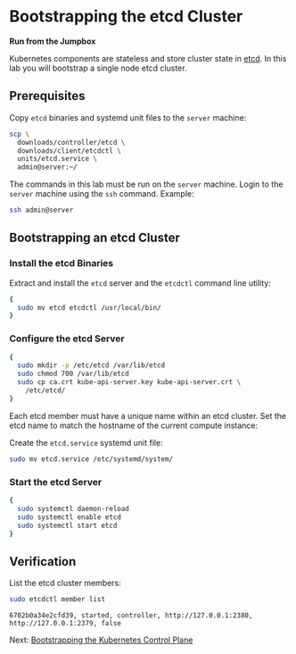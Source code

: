 # Bootstrapping the etcd Cluster

**Run from the Jumpbox**

Kubernetes components are stateless and store cluster state in [etcd](https://github.com/etcd-io/etcd). In this lab you will bootstrap a single node etcd cluster.

## Prerequisites

Copy `etcd` binaries and systemd unit files to the `server` machine:

```bash
scp \
  downloads/controller/etcd \
  downloads/client/etcdctl \
  units/etcd.service \
  admin@server:~/
```

The commands in this lab must be run on the `server` machine. Login to the `server` machine using the `ssh` command. Example:

```bash
ssh admin@server
```

## Bootstrapping an etcd Cluster

### Install the etcd Binaries

Extract and install the `etcd` server and the `etcdctl` command line utility:

```bash
{
  sudo mv etcd etcdctl /usr/local/bin/
}
```

### Configure the etcd Server

```bash
{
  sudo mkdir -p /etc/etcd /var/lib/etcd
  sudo chmod 700 /var/lib/etcd
  sudo cp ca.crt kube-api-server.key kube-api-server.crt \
    /etc/etcd/
}
```

Each etcd member must have a unique name within an etcd cluster. Set the etcd name to match the hostname of the current compute instance:

Create the `etcd.service` systemd unit file:

```bash
sudo mv etcd.service /etc/systemd/system/
```

### Start the etcd Server

```bash
{
  sudo systemctl daemon-reload
  sudo systemctl enable etcd
  sudo systemctl start etcd
}
```

## Verification

List the etcd cluster members:

```bash
sudo etcdctl member list
```

```text
6702b0a34e2cfd39, started, controller, http://127.0.0.1:2380, http://127.0.0.1:2379, false
```

Next: [Bootstrapping the Kubernetes Control Plane](08-bootstrapping-kubernetes-controllers.md)
